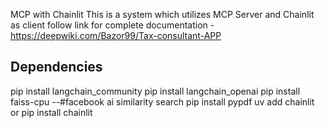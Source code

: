 MCP with Chainlit
This is a system which utilizes MCP Server and Chainlit as client
follow link for complete documentation - https://deepwiki.com/Bazor99/Tax-consultant-APP



## Dependencies
pip install langchain_community
pip install langchain_openai
pip install faiss-cpu --#facebook ai similarity search
pip install pypdf
uv add chainlit or pip install chainlit
